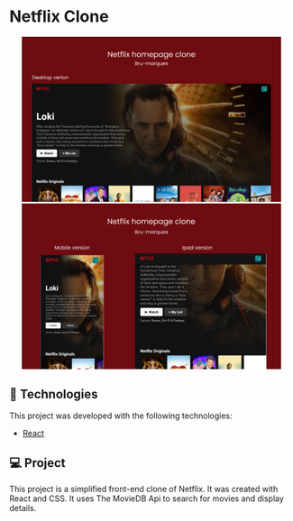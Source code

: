 # Netflix Clone

<p align="center">
  <img alt="Netflix clone desktop" src="https://github.com/Bru-marques/react-netflix-clone/blob/main/src/images/Desktop.png" width="460px">
  <img alt="Netflix clone rresponsive" src="https://github.com/Bru-marques/react-netflix-clone/blob/main/src/images/Responsive.png" width="460px">
</p>

## 🧪 Technologies

This project was developed with the following technologies:

- [React](https://reactjs.org)

## 💻 Project
This project is a simplified front-end clone of Netflix.
It was created with React and CSS. It uses The MovieDB Api to search for movies and display details.



